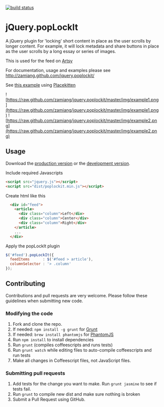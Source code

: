 [![build status](https://api.travis-ci.org/zamiang/jquery.poplockit.png)](http://travis-ci.org/zamiang/jquery.poplockit)

# jQuery.popLockIt

A jQuery plugin for 'locking' short content in place as the user
scrolls by longer content. For example, it will lock metadata and
share buttons in place as the user scrolls by a long essay or series
of images.

This is used for the feed on [Artsy](http://artsy.net)

For documentation, usage and examples please see http://zamiang.github.com/jquery.poplockit/

See [this example](http://htmlpreview.github.com/?https://github.com/zamiang/jquery.poplockit/blob/master/example/index.html) using [Placekitten](http://placekitten.com/)

![https://raw.github.com/zamiang/jquery.poplockit/master/img/example1.png](https://raw.github.com/zamiang/jquery.poplockit/master/img/example1.png)
![https://raw.github.com/zamiang/jquery.poplockit/master/img/example2.png](https://raw.github.com/zamiang/jquery.poplockit/master/img/example2.png)



## Usage

Download the [production version](https://raw.github.com/zamiang/jquery.poplockit/master/dist/jquery.poplockit.min.js) or the [development version](https://raw.github.com/zamiang/jquery.poplockit/master/dist/jquery.poplockit.js).

Include required Javascripts
```html
<script src="jquery.js"></script>
<script src="dist/poplockit.min.js"></script>
```

Create html like this
```html
  <div id="feed">
    <article>
      <div class="column">Left</div>
      <div class="column">Center</div>
      <div class="column">Right</div>
    </article>
    ...
  </div>
```

Apply the popLockIt plugin

```javascript
$('#feed').popLockIt({
  feedItems      : $('#feed > article'),
  columnSelector : '> .column'
});
```

## Contributing

Contributions and pull requests are very welcome. Please follow these guidelines when submitting new code.

### Modifying the code
1. Fork and clone the repo.
1. If needed: `npm install -g grunt` for [Grunt](https://github.com/gruntjs/grunt)
1. If needed: `brew install phantomjs` for [PhantomJS](http://phantomjs.org/download.html)
1. Run `npm install` to install dependencies
1. Run `grunt` (compiles coffeescripts and runs tests)
1. Run `grunt watch` while editing files to auto-compile coffeescripts and run tests
1. Make all changes in Coffeescript files, not JavaScript files.

### Submitting pull requests

1. Add tests for the change you want to make. Run `grunt jasmine` to see if tests fail.
1. Run `grunt` to compile new dist and make sure nothing is broken
1. Submit a Pull Request using GitHub.
